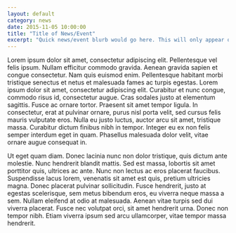 ```yaml
---
layout: default
category: news
date: 2015-11-05 10:00:00
title: "Title of News/Event"
excerpt: "Quick news/event blurb would go here. This will only appear on the home page."
---
```


Lorem ipsum dolor sit amet, consectetur adipiscing elit. Pellentesque vel felis ipsum. Nullam efficitur commodo gravida. Aenean gravida sapien et congue consectetur. Nam quis euismod enim. Pellentesque habitant morbi tristique senectus et netus et malesuada fames ac turpis egestas. Lorem ipsum dolor sit amet, consectetur adipiscing elit. Curabitur et nunc congue, commodo risus id, consectetur augue. Cras sodales justo at elementum sagittis. Fusce ac ornare tortor. Praesent sit amet tempor ligula. In consectetur, erat at pulvinar ornare, purus nisl porta velit, sed cursus felis mauris vulputate eros. Nulla eu justo luctus, auctor arcu sit amet, tristique massa. Curabitur dictum finibus nibh in tempor. Integer eu ex non felis semper interdum eget in quam. Phasellus malesuada dolor velit, vitae ornare augue consequat in.

Ut eget quam diam. Donec lacinia nunc non dolor tristique, quis dictum ante molestie. Nunc hendrerit blandit mattis. Sed est massa, lobortis sit amet porttitor quis, ultrices ac ante. Nunc non lectus ac eros placerat faucibus. Suspendisse lacus lorem, venenatis sit amet est quis, pretium ultricies magna. Donec placerat pulvinar sollicitudin. Fusce hendrerit, justo at egestas scelerisque, sem metus bibendum eros, eu viverra neque massa a sem. Nullam eleifend at odio at malesuada. Aenean vitae turpis sed dui viverra placerat. Fusce nec volutpat orci, sit amet hendrerit urna. Donec non tempor nibh. Etiam viverra ipsum sed arcu ullamcorper, vitae tempor massa hendrerit.


